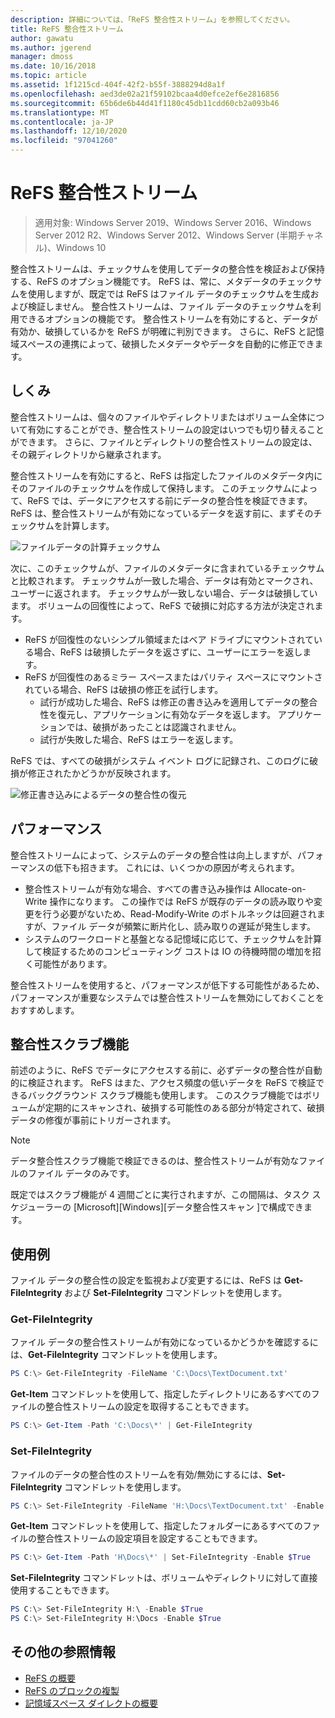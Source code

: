 ```yaml
---
description: 詳細については、「ReFS 整合性ストリーム」を参照してください。
title: ReFS 整合性ストリーム
author: gawatu
ms.author: jgerend
manager: dmoss
ms.date: 10/16/2018
ms.topic: article
ms.assetid: 1f1215cd-404f-42f2-b55f-3888294d8a1f
ms.openlocfilehash: aed3de02a21f59102bcaa4d0efce2ef6e2816856
ms.sourcegitcommit: 65b6de6b44d41f1180c45db11cdd60cb2a093b46
ms.translationtype: MT
ms.contentlocale: ja-JP
ms.lasthandoff: 12/10/2020
ms.locfileid: "97041260"
---
```

# <a name="refs-integrity-streams"></a>ReFS 整合性ストリーム
>適用対象: Windows Server 2019、Windows Server 2016、Windows Server 2012 R2、Windows Server 2012、Windows Server (半期チャネル)、Windows 10

整合性ストリームは、チェックサムを使用してデータの整合性を検証および保持する、ReFS のオプション機能です。 ReFS は、常に、メタデータのチェックサムを使用しますが、既定では ReFS はファイル データのチェックサムを生成および検証しません。 整合性ストリームは、ファイル データのチェックサムを利用できるオプションの機能です。 整合性ストリームを有効にすると、データが有効か、破損しているかを ReFS が明確に判別できます。 さらに、ReFS と記憶域スペースの連携によって、破損したメタデータやデータを自動的に修正できます。

## <a name="how-it-works"></a>しくみ

整合性ストリームは、個々のファイルやディレクトリまたはボリューム全体について有効にすることができ、整合性ストリームの設定はいつでも切り替えることができます。 さらに、ファイルとディレクトリの整合性ストリームの設定は、その親ディレクトリから継承されます。

整合性ストリームを有効にすると、ReFS は指定したファイルのメタデータ内にそのファイルのチェックサムを作成して保持します。 このチェックサムによって、ReFS では、データにアクセスする前にデータの整合性を検証できます。 ReFS は、整合性ストリームが有効になっているデータを返す前に、まずそのチェックサムを計算します。

![ファイルデータの計算チェックサム](media/compute-checksum.gif)

次に、このチェックサムが、ファイルのメタデータに含まれているチェックサムと比較されます。 チェックサムが一致した場合、データは有効とマークされ、ユーザーに返されます。 チェックサムが一致しない場合、データは破損しています。 ボリュームの回復性によって、ReFS で破損に対応する方法が決定されます。

- ReFS が回復性のないシンプル領域またはベア ドライブにマウントされている場合、ReFS は破損したデータを返さずに、ユーザーにエラーを返します。
- ReFS が回復性のあるミラー スペースまたはパリティ スペースにマウントされている場合、ReFS は破損の修正を試行します。
    - 試行が成功した場合、ReFS は修正の書き込みを適用してデータの整合性を復元し、アプリケーションに有効なデータを返します。 アプリケーションでは、破損があったことは認識されません。
    - 試行が失敗した場合、ReFS はエラーを返します。

ReFS では、すべての破損がシステム イベント ログに記録され、このログに破損が修正されたかどうかが反映されます。

![修正書き込みによるデータの整合性の復元](media/corrective-write.gif)

## <a name="performance"></a>パフォーマンス

整合性ストリームによって、システムのデータの整合性は向上しますが、パフォーマンスの低下も招きます。 これには、いくつかの原因が考えられます。
- 整合性ストリームが有効な場合、すべての書き込み操作は Allocate-on-Write 操作になります。 この操作では ReFS が既存のデータの読み取りや変更を行う必要がないため、Read-Modify-Write のボトルネックは回避されますが、ファイル データが頻繁に断片化し、読み取りの遅延が発生します。
- システムのワークロードと基盤となる記憶域に応じて、チェックサムを計算して検証するためのコンピューティング コストは IO の待機時間の増加を招く可能性があります。

整合性ストリームを使用すると、パフォーマンスが低下する可能性があるため、パフォーマンスが重要なシステムでは整合性ストリームを無効にしておくことをおすすめします。

## <a name="integrity-scrubber"></a>整合性スクラブ機能

前述のように、ReFS でデータにアクセスする前に、必ずデータの整合性が自動的に検証されます。 ReFS はまた、アクセス頻度の低いデータを ReFS で検証できるバックグラウンド スクラブ機能も使用します。 このスクラブ機能ではボリュームが定期的にスキャンされ、破損する可能性のある部分が特定されて、破損データの修復が事前にトリガーされます。

  >[!NOTE]
  >データ整合性スクラブ機能で検証できるのは、整合性ストリームが有効なファイルのファイル データのみです。

既定ではスクラブ機能が 4 週間ごとに実行されますが、この間隔は、タスク スケジューラーの [Microsoft]\[Windows]\[データ整合性スキャン ]で構成できます。

## <a name="examples"></a>使用例
ファイル データの整合性の設定を監視および変更するには、ReFS は **Get-FileIntegrity** および **Set-FileIntegrity** コマンドレットを使用します。

### <a name="get-fileintegrity"></a>Get-FileIntegrity
ファイル データの整合性ストリームが有効になっているかどうかを確認するには、**Get-FileIntegrity** コマンドレットを使用します。

```PowerShell
PS C:\> Get-FileIntegrity -FileName 'C:\Docs\TextDocument.txt'
```

**Get-Item** コマンドレットを使用して、指定したディレクトリにあるすべてのファイルの整合性ストリームの設定を取得することもできます。

```PowerShell
PS C:\> Get-Item -Path 'C:\Docs\*' | Get-FileIntegrity
```

### <a name="set-fileintegrity"></a>Set-FileIntegrity
ファイルのデータの整合性のストリームを有効/無効にするには、**Set-FileIntegrity** コマンドレットを使用します。

```PowerShell
PS C:\> Set-FileIntegrity -FileName 'H:\Docs\TextDocument.txt' -Enable $True
```

**Get-Item** コマンドレットを使用して、指定したフォルダーにあるすべてのファイルの整合性ストリームの設定項目を設定することもできます。

```PowerShell
PS C:\> Get-Item -Path 'H\Docs\*' | Set-FileIntegrity -Enable $True
```

**Set-FileIntegrity** コマンドレットは、ボリュームやディレクトリに対して直接使用することもできます。

```PowerShell
PS C:\> Set-FileIntegrity H:\ -Enable $True
PS C:\> Set-FileIntegrity H:\Docs -Enable $True
```

## <a name="additional-references"></a>その他の参照情報

-   [ReFS の概要](refs-overview.md)
-   [ReFS のブロックの複製](block-cloning.md)
-   [記憶域スペース ダイレクトの概要](../storage-spaces/storage-spaces-direct-overview.md)
